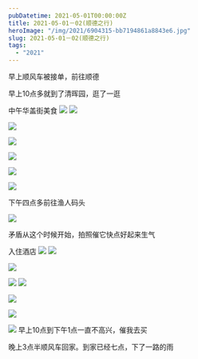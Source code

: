 ```yaml
---
pubDatetime: 2021-05-01T00:00:00Z
title: 2021-05-01－02(顺德之行)
heroImage: "/img/2021/6904315-bb7194861a8843e6.jpg"
slug: 2021-05-01－02(顺德之行)
tags:
  - "2021"
---
```


早上顺风车被接单，前往顺德

早上10点多就到了清晖园，逛了一逛

中午华盖街美食
![](../../../../public/img/2021/6904315-bb7194861a8843e6.jpg)
![](../../../../public/img/2021/6904315-9bffbcb9f65c5125.jpg)

![](../../../../public/img/2021/6904315-b7ad09d2eb306d1a.jpg)

![](../../../../public/img/2021/6904315-1e99173bb6c37511.jpg)

![](../../../../public/img/2021/6904315-60e490d9a20a4cab.jpg)

![](../../../../public/img/2021/6904315-65e7db677bce0764.jpg)

![](../../../../public/img/2021/6904315-844f26d9dde5fad2.jpg)

下午四点多前往渔人码头

![](../../../../public/img/2021/6904315-bfb0a829a4caacf9.jpg)

矛盾从这个时候开始，拍照催它快点好起来生气

入住酒店
![](../../../../public/img/2021/6904315-65c24e0073d3c42d.jpg)
![](../../../../public/img/2021/6904315-eceac9f86efc1ce9.jpg)

![](../../../../public/img/2021/6904315-2ddb4afa7a5e09d2.jpg)

![](../../../../public/img/2021/6904315-cb17a3048e594e4b.jpg)
![](../../../../public/img/2021/6904315-fd5203a184bbd8f8.jpg)

![](../../../../public/img/2021/6904315-49f0be8cf885f717.jpg)

![](../../../../public/img/2021/6904315-f1e4415e3a3538e4.jpg)

![](../../../../public/img/2021/6904315-e08ea66d028fecc5.jpg)
早上10点到下午1点一直不高兴，催我去买

晚上3点半顺风车回家。到家已经七点，下了一路的雨
